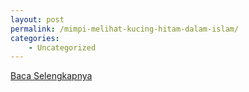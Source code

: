 ```yaml
---
layout: post
permalink: /mimpi-melihat-kucing-hitam-dalam-islam/
categories:
    - Uncategorized
---
```


[Baca Selengkapnya](/10)